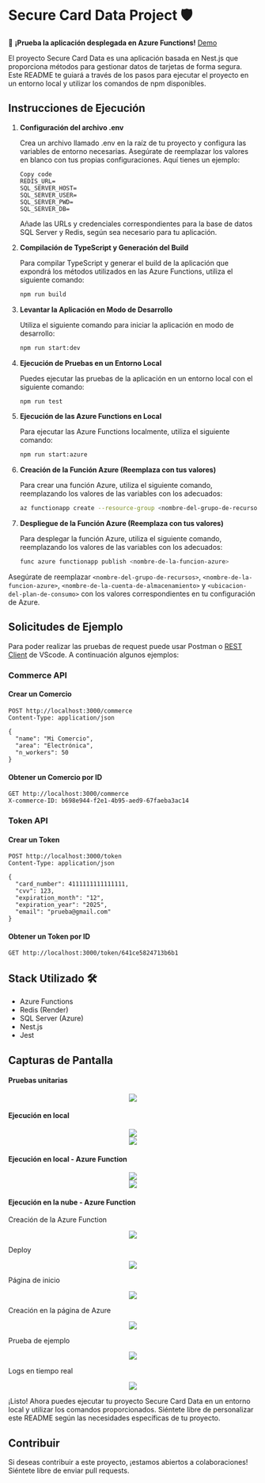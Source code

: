 # Secure Card Data Project 🛡️

🚀 **¡Prueba la aplicación desplegada en Azure Functions!** [Demo](https://cw-cli.azurewebsites.net/api)

El proyecto Secure Card Data es una aplicación basada en Nest.js que proporciona métodos para gestionar datos de tarjetas de forma segura. Este README te guiará a través de los pasos para ejecutar el proyecto en un entorno local y utilizar los comandos de npm disponibles.

## Instrucciones de Ejecución

1. **Configuración del archivo .env**

   Crea un archivo llamado .env en la raíz de tu proyecto y configura las variables de entorno necesarias. Asegúrate de reemplazar los valores en blanco con tus propias configuraciones. Aquí tienes un ejemplo:

   ```plaintext
   Copy code
   REDIS_URL=
   SQL_SERVER_HOST=
   SQL_SERVER_USER=
   SQL_SERVER_PWD=
   SQL_SERVER_DB=
   ```

   Añade las URLs y credenciales correspondientes para la base de datos SQL Server y Redis, según sea necesario para tu aplicación.

2. **Compilación de TypeScript y Generación del Build**

   Para compilar TypeScript y generar el build de la aplicación que expondrá los métodos utilizados en las Azure Functions, utiliza el siguiente comando:

   ```bash
   npm run build
   ```

3. **Levantar la Aplicación en Modo de Desarrollo**

   Utiliza el siguiente comando para iniciar la aplicación en modo de desarrollo:

   ```bash
   npm run start:dev
   ```

4. **Ejecución de Pruebas en un Entorno Local**

   Puedes ejecutar las pruebas de la aplicación en un entorno local con el siguiente comando:

   ```bash
   npm run test
   ```

5. **Ejecución de las Azure Functions en Local**

   Para ejecutar las Azure Functions localmente, utiliza el siguiente comando:

   ```bash
   npm run start:azure
   ```

6. **Creación de la Función Azure (Reemplaza con tus valores)**

   Para crear una función Azure, utiliza el siguiente comando, reemplazando los valores de las variables con los adecuados:

   ```bash
   az functionapp create --resource-group <nombre-del-grupo-de-recursos> --runtime node --runtime-version 18 --functions-version 4 --name <nombre-de-la-funcion-azure> --storage-account <nombre-de-la-cuenta-de-almacenamiento> --consumption-plan-location <ubicacion-del-plan-de-consumo>
   ```

7. **Despliegue de la Función Azure (Reemplaza con tus valores)**

   Para desplegar la función Azure, utiliza el siguiente comando, reemplazando los valores de las variables con los adecuados:

   ```bash
   func azure functionapp publish <nombre-de-la-funcion-azure>
   ```

Asegúrate de reemplazar `<nombre-del-grupo-de-recursos>`, `<nombre-de-la-funcion-azure>`, `<nombre-de-la-cuenta-de-almacenamiento>` y `<ubicacion-del-plan-de-consumo>` con los valores correspondientes en tu configuración de Azure.

## Solicitudes de Ejemplo

Para poder realizar las pruebas de request puede usar Postman o [REST Client](https://marketplace.visualstudio.com/items?itemName=humao.rest-client) de VScode. A continuación algunos ejemplos:

### Commerce API

#### Crear un Comercio

```http
POST http://localhost:3000/commerce
Content-Type: application/json

{
  "name": "Mi Comercio",
  "area": "Electrónica",
  "n_workers": 50
}
```

#### Obtener un Comercio por ID

```http
GET http://localhost:3000/commerce
X-commerce-ID: b698e944-f2e1-4b95-aed9-67faeba3ac14
```

### Token API

#### Crear un Token

```http
POST http://localhost:3000/token
Content-Type: application/json

{
  "card_number": 4111111111111111,
  "cvv": 123,
  "expiration_month": "12",
  "expiration_year": "2025",
  "email": "prueba@gmail.com"
}
```

#### Obtener un Token por ID

```http
GET http://localhost:3000/token/641ce5824713b6b1
```

## Stack Utilizado 🛠️

- Azure Functions
- Redis (Render)
- SQL Server (Azure)
- Nest.js
- Jest

## Capturas de Pantalla

#### Pruebas unitarias

<div align="center">
    <img src="./assets/tests.png"/>
</div>

#### Ejecución en local

<div align="center">
    <img src="./assets/local1.png"/>
</div>

<div align="center">
    <img src="./assets/local2.png"/>
</div>

#### Ejecución en local - Azure Function

<div align="center">
    <img src="./assets/local_azure1.png"/>
</div>

<div align="center">
    <img src="./assets/local_azure2.png"/>
</div>

#### Ejecución en la nube - Azure Function

Creación de la Azure Function

<div align="center">
    <img src="./assets/deploy1.png"/>
</div>

Deploy

<div align="center">
    <img src="./assets/deploy2.png"/>
</div>

Página de inicio

<div align="center">
    <img src="./assets/deploy3.png"/>
</div>

Creación en la página de Azure

<div align="center">
    <img src="./assets/deploy4.png"/>
</div>

Prueba de ejemplo

<div align="center">
    <img src="./assets/deploy5.png"/>
</div>

Logs en tiempo real

<div align="center">
    <img src="./assets/deploy6.png"/>
</div>

¡Listo! Ahora puedes ejecutar tu proyecto Secure Card Data en un entorno local y utilizar los comandos proporcionados. Siéntete libre de personalizar este README según las necesidades específicas de tu proyecto.

## Contribuir

Si deseas contribuir a este proyecto, ¡estamos abiertos a colaboraciones! Siéntete libre de enviar pull requests.
